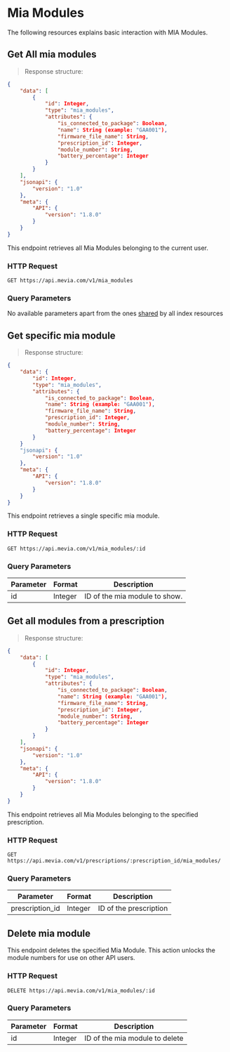 # Mia Modules
The following resources explains basic interaction with MIA Modules.

## Get All mia modules

> Response structure:

```json
{
    "data": [
        {
            "id": Integer,
            "type": "mia_modules",
            "attributes": {
                "is_connected_to_package": Boolean,
                "name": String (example: "GAA001"),
                "firmware_file_name": String,
                "prescription_id": Integer,
                "module_number": String,
                "battery_percentage": Integer
            }
        }
    ],
    "jsonapi": {
        "version": "1.0"
    },
    "meta": {
        "API": {
            "version": "1.8.0"
        }
    }
}
```

This endpoint retrieves all Mia Modules belonging to the current user.

### HTTP Request

`GET https://api.mevia.com/v1/mia_modules`

### Query Parameters
No available parameters apart from the ones <a href='##shared-attributes-among-all-resources'>shared</a> by all index resources

## Get specific mia module

> Response structure:

```json
{
    "data": {
        "id": Integer,
        "type": "mia_modules",
        "attributes": {
            "is_connected_to_package": Boolean,
            "name": String (example: "GAA001"),
            "firmware_file_name": String,
            "prescription_id": Integer,
            "module_number": String,
            "battery_percentage": Integer
        }
    }
    "jsonapi": {
        "version": "1.0"
    },
    "meta": {
        "API": {
            "version": "1.8.0"
        }
    }
}
```

This endpoint retrieves a single specific mia module.

### HTTP Request

`GET https://api.mevia.com/v1/mia_modules/:id`

### Query Parameters
Parameter | Format  | Description
--------- | ------- | -----------
id        | Integer | ID of the mia module to show.

## Get all modules from a prescription

> Response structure:

```json
{
    "data": [
        {
            "id": Integer,
            "type": "mia_modules",
            "attributes": {
                "is_connected_to_package": Boolean,
                "name": String (example: "GAA001"),
                "firmware_file_name": String,
                "prescription_id": Integer,
                "module_number": String,
                "battery_percentage": Integer
            }
        }
    ],
    "jsonapi": {
        "version": "1.0"
    },
    "meta": {
        "API": {
            "version": "1.8.0"
        }
    }
}
```

This endpoint retrieves all Mia Modules belonging to the specified prescription.

### HTTP Request

`GET https://api.mevia.com/v1/prescriptions/:prescription_id/mia_modules/`

### Query Parameters
Parameter       | Format        | Description
---------       | -------       | -----------
prescription_id | Integer       | ID of the prescription

## Delete mia module

This endpoint deletes the specified Mia Module. This action unlocks the module numbers for use on other API users.

### HTTP Request

`DELETE https://api.mevia.com/v1/mia_modules/:id`

### Query Parameters
Parameter | Format  | Description
--------- | ------- | -----------
id        | Integer | ID of the mia module to delete
